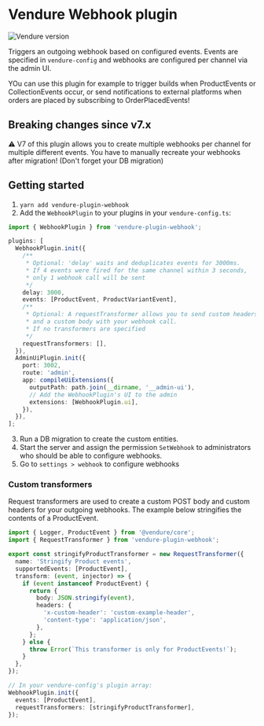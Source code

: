 # Vendure Webhook plugin

![Vendure version](https://img.shields.io/npm/dependency-version/vendure-plugin-webhook/dev/@vendure/core)

Triggers an outgoing webhook based on configured events. Events are specified in `vendure-config` and webhooks are configured per
channel via the admin UI.

YOu can use this plugin for example to trigger builds when ProductEvents or CollectionEvents occur, or send notifications to external
platforms when orders are placed by subscribing to OrderPlacedEvents!

## Breaking changes since v7.x

:warning: V7 of this plugin allows you to create multiple webhooks per channel for multiple different events. You have to manually recreate your webhooks after migration! (Don't forget your DB migration)

## Getting started

1. `yarn add vendure-plugin-webhook`
2. Add the `WebhookPlugin` to your plugins in your `vendure-config.ts`:

```ts
import { WebhookPlugin } from 'vendure-plugin-webhook';

plugins: [
  WebhookPlugin.init({
    /**
     * Optional: 'delay' waits and deduplicates events for 3000ms.
     * If 4 events were fired for the same channel within 3 seconds,
     * only 1 webhook call will be sent
     */
    delay: 3000,
    events: [ProductEvent, ProductVariantEvent],
    /**
     * Optional: A requestTransformer allows you to send custom headers
     * and a custom body with your webhook call.
     * If no transformers are specified
     */
    requestTransformers: [],
  }),
  AdminUiPlugin.init({
    port: 3002,
    route: 'admin',
    app: compileUiExtensions({
      outputPath: path.join(__dirname, '__admin-ui'),
      // Add the WebhookPlugin's UI to the admin
      extensions: [WebhookPlugin.ui],
    }),
  }),
];
```

3. Run a DB migration to create the custom entities.
4. Start the server and assign the permission `SetWebhook` to administrators who should be able to configure webhooks.
5. Go to `settings > webhook` to configure webhooks

### Custom transformers

Request transformers are used to create a custom POST body and custom headers for your outgoing webhooks. The example below stringifies the contents of a ProductEvent.

```ts
import { Logger, ProductEvent } from '@vendure/core';
import { RequestTransformer } from 'vendure-plugin-webhook';

export const stringifyProductTransformer = new RequestTransformer({
  name: 'Stringify Product events',
  supportedEvents: [ProductEvent],
  transform: (event, injector) => {
    if (event instanceof ProductEvent) {
      return {
        body: JSON.stringify(event),
        headers: {
          'x-custom-header': 'custom-example-header',
          'content-type': 'application/json',
        },
      };
    } else {
      throw Error(`This transformer is only for ProductEvents!`);
    }
  },
});

// In your vendure-config's plugin array:
WebhookPlugin.init({
  events: [ProductEvent],
  requestTransformers: [stringifyProductTransformer],
});
```
